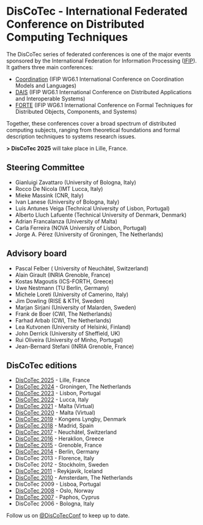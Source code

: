 # DisCoTec - International Federated Conference on Distributed Computing Techniques

The DisCoTec series of federated conferences is one of the major events sponsored by the International Federation for Information Processing ([IFIP](http://www.ifip.org)).
It gathers three main conferences:
* [Coordination](/2025/coordination) (IFIP WG6.1 International Conference on Coordination Models and Languages)
* [DAIS](/2025/dais) (IFIP WG6.1 International Conference on Distributed Applications and Interoperable Systems)
* [FORTE](/2025/forte) (IFIP WG6.1 International Conference on Formal Techniques for Distributed Objects, Components, and Systems)

Together, these conferences cover a broad spectrum of distributed computing subjects, ranging from theoretical foundations and formal description techniques to systems research issues.


**\> DisCoTec 2025** will take place in Lille, France.


## Steering Committee
* Gianluigi Zavattaro (University of Bologna, Italy)
* Rocco De Nicola (IMT Lucca, Italy)
* Mieke Massink (CNR, Italy)
* Ivan Lanese (University of Bologna, Italy)
* Luís Antunes Veiga (Technical University of Lisbon, Portugal)
* Alberto Lluch Lafuente (Technical University of Denmark, Denmark)
* Adrian Francalanza (University of Malta)
* Carla Ferreira (NOVA University of Lisbon, Portugal)
* Jorge A. Pérez (University of Groningen, The Netherlands)

## Advisory board
* Pascal Felber ( University of Neuchâtel, Switzerland)
* Alain Girault (INRIA Grenoble, France)
* Kostas Magoutis (ICS-FORTH, Greece)
* Uwe Nestmann (TU Berlin, Germany)
* Michele Loreti (University of Camerino, Italy)
* Jim Dowling (RISE & KTH, Sweden)
* Marjan Sirjani (University of Malarden, Sweden)
* Frank de Boer (CWI, The Netherlands)
* Farhad Arbab (CWI, The Netherlands)
* Lea Kutvonen (University of Helsinki, Finland)
* John Derrick (University of Sheffield, UK)
* Rui Oliveira (University of Minho, Portugal)
* Jean-Bernard Stefani (INRIA Grenoble, France)


## DisCoTec editions
* [DisCoTec 2025](/2025/) - Lille, France
* [DisCoTec 2024](/2024/) - Groningen, The Netherlands
* [DisCoTec 2023](/2023/) - Lisbon, Portugal
* [DisCoTec 2022](/2022/) - Lucca, Italy
* [DisCoTec 2021](/2021/) - Malta (Virtual)
* [DisCoTec 2020](/2020/) - Malta (Virtual)
* [DisCoTec 2019](/2019/) - Kongens Lyngby, Denmark
* [DisCoTec 2018](http://2018.discotec.org/) - Madrid, Spain
* [DisCoTec 2017](http://2017.discotec.org/) - Neuchâtel, Switzerland
* [DisCoTec 2016](http://2016.discotec.org/) - Heraklion, Greece
* [DisCoTec 2015](http://discotec2015.inria.fr/) - Grenoble, France
* [DisCoTec 2014](https://www.discotec2014.tu-berlin.de/) - Berlin, Germany
* DisCoTec 2013 - Florence, Italy
* DisCoTec 2012 - Stockholm, Sweden
* [DisCoTec 2011](http://discotec.ru.is/) - Reykjavik, Iceland
* [DisCoTec 2010](http://web.archive.org/web/20100806052340/http://discotec.project.cwi.nl/index.php/Main_Page) - Amsterdam, The Netherlands
* DisCoTec 2009 - Lisboa, Portugal
* [DisCoTec 2008](http://discotec08.ifi.uio.no/) - Oslo, Norway
* [DisCoTec 2007](http://www.discotec07.cs.ucy.ac.cy/) - Paphos, Cyprus
* DisCoTec 2006 - Bologna, Italy

Follow us on [@DisCoTecConf](https://twitter.com/DisCoTecConf) to keep up to date.
